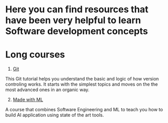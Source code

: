 # Here you can find resources that have been very helpful to learn Software development concepts

# Long courses
1. [Git](https://git-scm.com/book/en/v2)

This Git tutorial helps you understand the basic and logic of how version controling works. It starts with the simplest topics and moves on the the most advanced ones in an organic way. 

2. [Made with ML](https://madewithml.com/courses/mlops/setup/)

A course that combines Software Engineering and ML to teach you how to build AI application using state of the art tools.